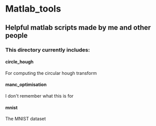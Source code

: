 # Matlab_tools
## Helpful matlab scripts made by me and other people

### This directory currently includes:

#### circle_hough
For computing the circular hough transform

#### manc_optimisation
I don't remember what this is for

#### mnist 
The MNIST dataset
